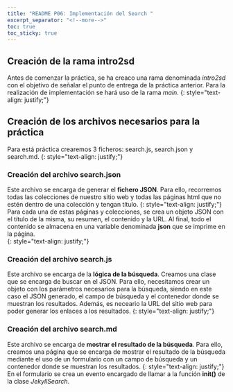 ```yaml
---
title: "README P06: Implementación del Search "
excerpt_separator: "<!--more-->"
toc: true
toc_sticky: true
---
```


## **Creación de la rama intro2sd**
Antes de comenzar la práctica, se ha creaco una rama denominada *intro2sd* con el objetivo de señalar el punto de entrega de la práctica anterior. Para la realización de implementación se hará uso de la rama *main*. 
{: style="text-align: justify;"}

## **Creación de los archivos necesarios para la práctica**
Para está práctica crearemos 3 ficheros: search.js, search.json y search.md.
{: style="text-align: justify;"}
### **Creación del archivo search.json**
Este archivo se encarga de generar el **fichero JSON**. Para ello, recorremos todas las colecciones de nuestro sitio web y todas las páginas html que no estén dentro de una colección y tengan título.
{: style="text-align: justify;"}
Para cada una de estas páginas y colecciones, se crea un objeto JSON con el título de la misma, su resumen, el contenido y la URL. Al final, todo el contenido se almacena en una variable denominada **json** que se imprime en la página.  
{: style="text-align: justify;"}

### **Creación del archivo search.js**
Este archivo se encarga de la **lógica de la búsqueda**. Creamos una clase que se encarga de buscar en el JSON. Para ello, necesitamos crear un objeto con los parámetros necesarios para la búsqueda, siendo en este caso el JSON generado, el campo de búsqueda y el contenedor donde se muestran los resultados. Además, es neceario la URL del sitio web para poder generar los enlaces a los resultados.
{: style="text-align: justify;"}

### **Creación del archivo search.md**
Este archivo se encarga de **mostrar el resultado de la búsqueda**. Para ello, creamos una página que se encarga de mostrar el resultado de la búsqueda mediante el uso de un formulario con un campo de búsqueda y un contenedor donde se muestran los resultados.
{: style="text-align: justify;"}
En el formulario se crea un evento encargado de llamar a la función **init()** de la clase *JekyllSearch*.


